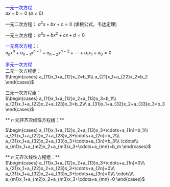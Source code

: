 <font color=#0000ff>一元一次方程</font>  
 $ax+b=0\ (a\neq0)$   
  
一元二次方程： $a^2x+bx+c=0$ (求根公式，韦达定理)  
  
一元三次方程： $a^3x+bx^2+cx+d=0$   
  
<font color=#0000ff>一元高次方程：</font>:  
 $a_nx^n+a_{n-1}x^{n-1}+a_{n-2}x^{n-2}+\cdots  
+a_1x_1+a_0=0$   
  
<font color=#0000ff>多元一次方程</font>  
二元一次方程组：  
 $\begin{cases}  
a_{11}x_1+a_{12}x_2=b_1\\\   
a_{21}x_1+a_{22}x_2=b_2  
\end{cases}$   
  
三元一次方程组：  
 $\begin{cases}  
a_{11}x_1+a_{12}x_2+a_{13}x_3=b_1\\\   
a_{21}x_1+a_{22}x_2+a_{23}x_3=b_2\\\   
a_{31}x_1+a_{32}x_2+a_{33}x_3=b_3  
\end{cases}$   
  
** $n$ 元非齐次线性方程组：**  
  
 $\begin{cases}  
a_{11}x_1+a_{12}x_2+a_{13}x_3+\cdots+a_{1n}=b_1\\\   
a_{21}x_1+a_{22}x_2+a_{23}x_3+\cdots+a_{2n}=b_2\\\   
a_{31}x_1+a_{32}x_2+a_{33}x_3+\cdots+a_{3n}=b_3\\\   
\cdots\\\   
a_{m1}x_1+a_{m2}x_2+a_{m3}x_3+\cdots+a_{mn}=b_m  
\end{cases}$   
  
** $n$ 元齐次线性方程组：**  
 $\begin{cases}  
a_{11}x_1+a_{12}x_2+a_{13}x_3+\cdots+a_{1n}=0\\\   
a_{21}x_1+a_{22}x_2+a_{23}x_3+\cdots+a_{2n}=0\\\   
a_{31}x_1+a_{32}x_2+a_{33}x_3+\cdots+a_{3n}=0\\\   
\cdots\\\   
a_{m1}x_1+a_{m2}x_2+a_{m3}x_3+\cdots+a_{mn}=0  
\end{cases}$   
